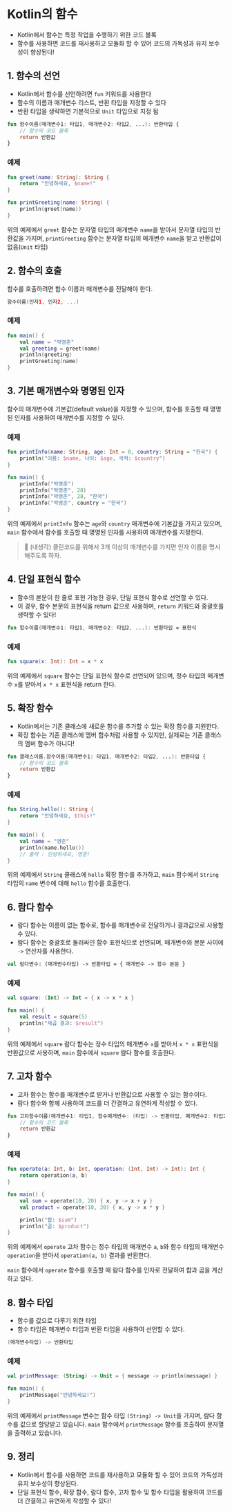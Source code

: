 # Kotlin의 함수

- Kotlin에서 함수는 특정 작업을 수행하기 위한 코드 블록
- 함수를 사용하면 코드를 재사용하고 모듈화 할 수 있어 코드의 가독성과 유지 보수성이 향상된다!

## 1. 함수의 선언

- Kotlin에서 함수를 선언하려면 `fun` 키워드를 사용한다
- 함수의 이름과 매개변수 리스트, 반환 타입을 지정할 수 있다
- 반환 타입을 생략하면 기본적으로 `Unit` 타입으로 지정 됨

```kotlin
fun 함수이름(매개변수1: 타입1, 매개변수2: 타입2, ...): 반환타입 {
    // 함수의 코드 블록
    return 반환값
}
```

### 예제

```kotlin
fun greet(name: String): String {
    return "안녕하세요, $name!"
}

fun printGreeting(name: String) {
    println(greet(name))
}
```

위의 예제에서 `greet` 함수는 문자열 타입의 매개변수 `name`을 받아서 문자열 타입의 반환값을 가지며, `printGreeting` 함수는 문자열 타입의 매개변수 `name`을 받고 반환값이 없음(`Unit` 타입)

## 2. 함수의 호출

함수를 호출하려면 함수 이름과 매개변수를 전달해야 한다.

```kotlin
함수이름(인자1, 인자2, ...)
```

### 예제

```kotlin
fun main() {
    val name = "박영준"
    val greeting = greet(name)
    println(greeting)
    printGreeting(name)
}
```

## 3. 기본 매개변수와 명명된 인자

함수의 매개변수에 기본값(default value)을 지정할 수 있으며, 함수를 호출할 때 명명된 인자를 사용하여 매개변수를 지정할 수 있다.

### 예제

```kotlin
fun printInfo(name: String, age: Int = 0, country: String = "한국") {
    println("이름: $name, 나이: $age, 국적: $country")
}

fun main() {
    printInfo("박영준")
    printInfo("박영준", 28)
    printInfo("박영준", 28, "한국")
    printInfo("박영준", country = "한국")
}
```

위의 예제에서 `printInfo` 함수는 `age`와 `country` 매개변수에 기본값을 가지고 있으며, `main` 함수에서 함수를 호출할 때 명명된 인자를 사용하여 매개변수를 지정한다.

> 🤔 (내생각) 클린코드를 위해서 3개 이상의 매개변수를 가지면 인자 이름을 명시해주도록 하자.

## 4. 단일 표현식 함수

- 함수의 본문이 한 줄로 표현 가능한 경우, 단일 표현식 함수로 선언할 수 있다.
- 이 경우, 함수 본문의 표현식을 return 값으로 사용하며, `return` 키워드와 중괄호를 생략할 수 있다!

```kotlin
fun 함수이름(매개변수1: 타입1, 매개변수2: 타입2, ...): 반환타입 = 표현식
```

### 예제

```kotlin
fun square(x: Int): Int = x * x
```

위의 예제에서 `square` 함수는 단일 표현식 함수로 선언되어 있으며, 정수 타입의 매개변수 `x`를 받아서 `x * x` 표현식을 return 한다.

## 5. 확장 함수

- Kotlin에서는 기존 클래스에 새로운 함수를 추가할 수 있는 확장 함수를 지원한다.
- 확장 함수는 기존 클래스에 멤버 함수처럼 사용할 수 있지만, 실제로는 기존 클래스의 멤버 함수가 아니다!

```kotlin
fun 클래스이름.함수이름(매개변수1: 타입1, 매개변수2: 타입2, ...): 반환타입 {
    // 함수의 코드 블록
    return 반환값
}
```

### 예제

```kotlin
fun String.hello(): String {
    return "안녕하세요, $this!"
}

fun main() {
    val name = "영준"
    println(name.hello())
    // 출력 : 안녕하세요, 영준!
}
```

위의 예제에서 `String` 클래스에 `hello` 확장 함수를 추가하고, `main` 함수에서 `String` 타입의 `name` 변수에 대해 `hello` 함수를 호출한다.

## 6. 람다 함수

- 람다 함수는 이름이 없는 함수로, 함수를 매개변수로 전달하거나 결과값으로 사용할 수 있다.
- 람다 함수는 중괄호로 둘러싸인 함수 표현식으로 선언되며, 매개변수와 본문 사이에 `->` 연산자를 사용한다.

```kotlin
val 람다변수: (매개변수타입) -> 반환타입 = { 매개변수 -> 함수 본문 }
```

### 예제

```kotlin
val square: (Int) -> Int = { x -> x * x }

fun main() {
    val result = square(5)
    println("제곱 결과: $result")
}
```

위의 예제에서 `square` 람다 함수는 정수 타입의 매개변수 `x`를 받아서 `x * x` 표현식을 반환값으로 사용하며, `main` 함수에서 `square` 람다 함수를 호출한다.

## 7. 고차 함수

- 고차 함수는 함수를 매개변수로 받거나 반환값으로 사용할 수 있는 함수이다.
- 람다 함수와 함께 사용하여 코드를 더 간결하고 유연하게 작성할 수 있다.

```kotlin
fun 고차함수이름(매개변수1: 타입1, 함수매개변수: (타입) -> 반환타입, 매개변수2: 타입2): 반환타입 {
    // 함수의 코드 블록
    return 반환값
}
```

### 예제

```kotlin
fun operate(a: Int, b: Int, operation: (Int, Int) -> Int): Int {
    return operation(a, b)
}

fun main() {
    val sum = operate(10, 20) { x, y -> x + y }
    val product = operate(10, 20) { x, y -> x * y }

    println("합: $sum")
    println("곱: $product")
}
```

위의 예제에서 `operate` 고차 함수는 정수 타입의 매개변수 `a`, `b`와 함수 타입의 매개변수 `operation`을 받아서 `operation(a, b)` 결과를 반환한다.

`main` 함수에서 `operate` 함수를 호출할 때 람다 함수를 인자로 전달하여 합과 곱을 계산하고 있다.

## 8. 함수 타입

- 함수를 값으로 다루기 위한 타입
- 함수 타입은 매개변수 타입과 반환 타입을 사용하여 선언할 수 있다.

```kotlin
(매개변수타입) -> 반환타입
```

### 예제

```kotlin
val printMessage: (String) -> Unit = { message -> println(message) }

fun main() {
    printMessage("안녕하세요!")
}
```

위의 예제에서 `printMessage` 변수는 함수 타입 `(String) -> Unit`을 가지며, 람다 함수를 값으로 할당받고 있습니다. `main` 함수에서 `printMessage` 함수를 호출하여 문자열을 출력하고 있습니다.

## 9. 정리

- Kotlin에서 함수를 사용하면 코드를 재사용하고 모듈화 할 수 있어 코드의 가독성과 유지 보수성이 향상된다.
- 단일 표현식 함수, 확장 함수, 람다 함수, 고차 함수 및 함수 타입을 활용하여 코드를 더 간결하고 유연하게 작성할 수 있다!